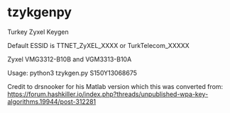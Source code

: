 # tzykgenpy
Turkey Zyxel Keygen

Default ESSID is TTNET_ZyXEL_XXXX or TurkTelecom_XXXXX

Zyxel VMG3312-B10B and VGM3313-B10A

Usage: python3 tzykgen.py S150Y13068675

Credit to drsnooker for his Matlab version which this was converted from: https://forum.hashkiller.io/index.php?threads/unpublished-wpa-key-algorithms.19944/post-312281
